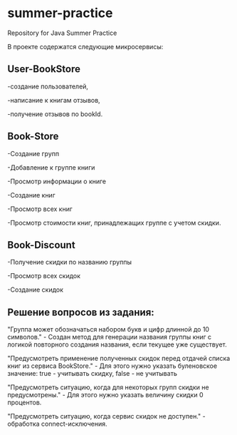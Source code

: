 # summer-practice
Repository for Java Summer Practice

В проекте содержатся следующие микросервисы: 

## User-BookStore  
-создание пользователей,

-написание к книгам отзывов,

-получение отзывов по bookId.

## Book-Store  
-Создание групп

-Добавление к группе книги

-Просмотр информации о книге

-Создание книг

-Просмотр всех книг

-Просмотр стоимости книг, принадлежащих группе с учетом скидки.
## Book-Discount  
-Получение скидки по названию группы

-Просмотр всех скидок

-Создание скидок


## Решение вопросов из задания:
"Группа может обозначаться набором букв и цифр длинной до 10 символов." - Создан метод для генерации названия группы книг с логикой повторного создания названия, если текущее уже существует.

"Предусмотреть применение полученных скидок перед отдачей списка книг из сервиса BookStore." - Для этого нужно указать буленовское значение: true - учитывать скидку, false - не учитывать

"Предусмотреть ситуацию, когда для некоторых групп скидки не предусмотрены." - Для этого нужно указать величину скидки 0 процентов.

"Предусмотреть ситуацию, когда сервис скидок не доступен." - обработка connect-исключения.
 
 
